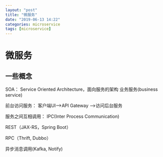```yaml
---
layout: "post"
title: "微服务"
date: "2019-06-13 14:22"
categories: microservice
tags: [microservice]
---
```


# 微服务
## 一些概念
SOA： Service Oriented Architecture，面向服务的架构
业务服务(business service)

前台访问服务： 
客户端UI-->API Gateway -->访问后台服务

服务之间互相调用： 
IPC(Inter Process Communication)

REST（JAX-RS，Spring Boot）

RPC（Thrift, Dubbo）

异步消息调用(Kafka, Notify)

